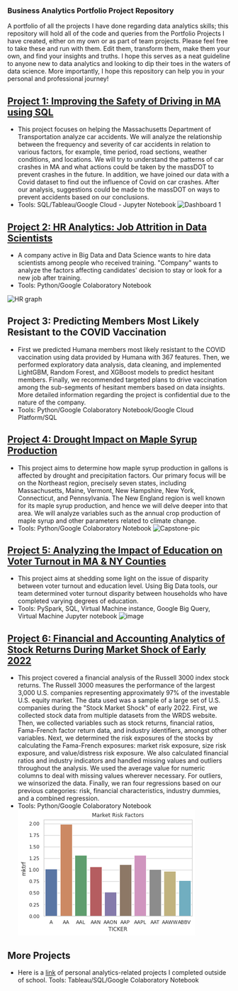 ### Business Analytics Portfolio Project Repository

A portfolio of all the projects I have done regarding data analytics skills; this repository will hold all of the code and queries from the Portfolio Projects I have created, either on my own or as part of team projects. Please feel free to take these and run with them. Edit them, transform them, make them your own, and find your insights and truths. I hope this serves as a neat guideline to anyone new to data analytics and looking to dip their toes in the waters of data science. More importantly, I hope this repository can help you in your personal and professional journey!

## [Project 1: Improving the Safety of Driving in MA using SQL](https://github.com/jrlemarr/BA775_Project/blob/main/Team%20Assignment-Team-6.ipynb)
- This project focuses on helping the Massachusetts Department of Transportation analyze car accidents. We will analyze the relationship between the frequency and severity of car accidents in relation to various factors, for example, time period, road sections, weather conditions, and locations. We will try to understand the patterns of car crashes in MA and what actions could be taken by the massDOT to prevent crashes in the future. In addition, we have joined our data with a Covid dataset to find out the influence of Covid on car crashes. After our analysis, suggestions could be made to the massDOT on ways to prevent accidents based on our conclusions.
- Tools: SQL/Tableau/Google Cloud - Jupyter Notebook
![Dashboard 1](https://user-images.githubusercontent.com/86937302/180016841-a86ab694-2b65-47c5-8d8d-fbb532dbb5c6.png)

## [Project 2: HR Analytics: Job Attrition in Data Scientists](https://github.com/jrlemarr/BA780_Project/blob/main/BA780%20Deliverable%20Finalization.pdf)
- A company active in Big Data and Data Science wants to hire data scientists among people who received training. "Company" wants to analyze the factors affecting candidates' decision to stay or look for a new job after training.
- Tools: Python/Google Colaboratory Notebook
<img width="468" alt="HR graph" src="https://user-images.githubusercontent.com/86937302/180020393-a4f08645-3ff4-4534-b301-343d361b519e.png">

## Project 3: Predicting Members Most Likely Resistant to the COVID Vaccination
- First we predicted Humana members most likely resistant to the COVID vaccination using data provided by Humana with 367 features. Then, we performed exploratory data analysis, data cleaning, and implemented LightGBM, Random Forest, and XGBoost models to predict hesitant members. Finally, we recommended targeted plans to drive vaccination among the sub-segments of hesitant members based on data insights. More detailed information regarding the project is confidential due to the nature of the company.
- Tools: Python/Google Colaboratory Notebook/Google Cloud Platform/SQL

## [Project 4: Drought Impact on Maple Syrup Production](https://github.com/jrlemarr/Capstone_Project/blob/main/Team%20B4%20-%20Final%20Report.pdf)
- This project aims to determine how maple syrup production in gallons is affected by drought and precipitation factors. Our primary focus will be on the Northeast region, precisely seven states, including Massachusetts, Maine, Vermont, New Hampshire, New York, Connecticut, and Pennsylvania. The New England region is well known for its maple syrup production, and hence we will delve deeper into that area. We will analyze variables such as the annual crop production of maple syrup and other parameters related to climate change.
- Tools: Python/Google Colaboratory Notebook
![Capstone-pic](https://user-images.githubusercontent.com/86937302/180023513-c8954744-7164-4c10-86d5-0fa0205de731.png)

## [Project 5: Analyzing the Impact of Education on Voter Turnout in MA & NY Counties](https://github.com/jrlemarr/IS843_Project/blob/main/Analyzing_impact_of_education_on_voter_turnout.pdf)
- This project aims at shedding some light on the issue of disparity between voter turnout and education level. Using Big Data tools, our team determined  voter turnout disparity between households who have completed varying degrees of education.
- Tools: PySpark, SQL, Virtual Machine instance, Google Big Query, Virtual Machine Jupyter notebook
 ![image](https://user-images.githubusercontent.com/86937302/180791330-cd433f77-f4be-4f9a-8ad3-1aadbeb58344.png)

## [Project 6: Financial and Accounting Analytics of Stock Returns During Market Shock of Early 2022](https://github.com/jrlemarr/BA870/blob/main/BA870%20Project%20-%20Jacinto%20Lemarroy.pdf)
- This project covered a financial analysis of the Russell 3000 index stock returns. The Russell 3000 measures the performance of the largest 3,000 U.S. companies representing approximately 97% of the investable U.S. equity market. The data used was a sample of a large set of U.S. companies during the "Stock Market Shock" of early 2022. First, we collected stock data from multiple datasets from the WRDS website. Then, we collected variables such as stock returns, financial ratios, Fama-French factor return data, and industry identifiers, amongst other variables. Next, we determined the risk exposures of the stocks by calculating the Fama-French exposures: market risk exposure, size risk exposure, and value/distress risk exposure. We also calculated financial ratios and industry indicators and handled missing values and outliers throughout the analysis. We used the average value for numeric columns to deal with missing values wherever necessary. For outliers, we winsorized the data. Finally, we ran four regressions based on our previous categories: risk, financial characteristics, industry dummies, and a combined regression.
- Tools: Python/Google Colaboratory Notebook
 ![image](https://github.com/jrlemarr/BA870/blob/main/BA870_image.png)

## More Projects
- Here is a [link](https://github.com/jrlemarr/Personal_Projects) of personal analytics-related projects I completed outside of school.
Tools: Tableau/SQL/Google Colaboratory Notebook


